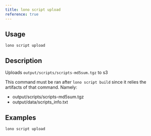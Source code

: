 ```yaml
---
title: lono script upload
reference: true
---
```


## Usage

    lono script upload

## Description

Uploads `output/scripts/scripts-md5sum.tgz` to s3

This command must be ran after `lono script build` since it relies the artifacts of that command. Namely:

  * output/scripts/scripts-md5sum.tgz
  * output/data/scripts_info.txt

## Examples

    lono script upload



